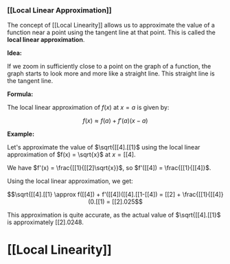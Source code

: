 ### [[Local Linear Approximation]] 
The concept of [[Local Linearity]] allows us to approximate the value of a function near a point using the tangent line at that point. This is called the **local linear approximation**.

**Idea:**

If we zoom in sufficiently close to a point on the graph of a function, the graph starts to look more and more like a straight line. This straight line is the tangent line.

**Formula:**

The local linear approximation of $f(x)$ at $x=a$ is given by:

$$f(x) \approx f(a) + f'(a)(x-a)$$

**Example:**

Let's approximate the value of $\sqrt{[[4].[[1}$ using the local linear approximation of $f(x) = \sqrt{x}$ at $x=[[4]$.

We have $f'(x) = \frac{[[1}{[[2]\sqrt{x}}$, so $f'([[4]) = \frac{[[1}{[[4]}$. 

Using the local linear approximation, we get:

$$\sqrt{[[4].[[1} \approx f([[4]) + f'([[4])([[4].[[1-[[4]) = [[2] + \frac{[[1}{[[4]}(0.[[1) = [[2].025$$

This approximation is quite accurate, as the actual value of $\sqrt{[[4].[[1}$ is approximately [[2].0248.

# [[Local Linearity]]